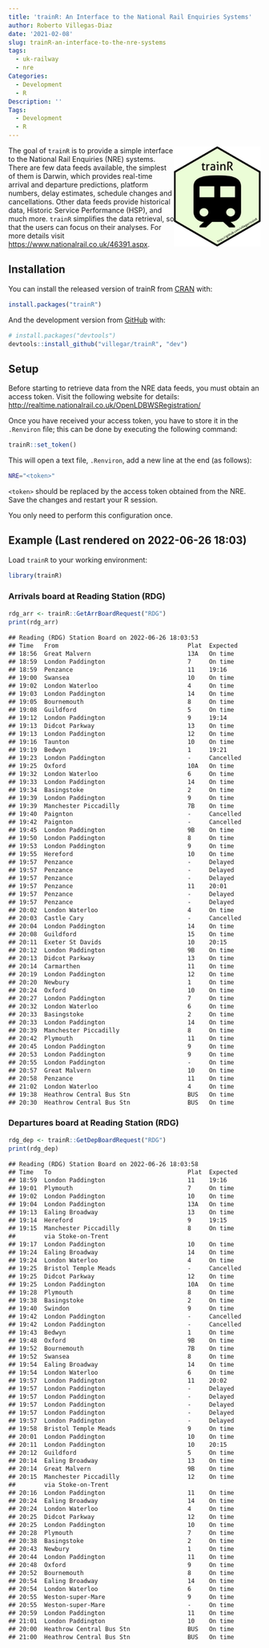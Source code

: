 ```yaml
---
title: 'trainR: An Interface to the National Rail Enquiries Systems'
author: Roberto Villegas-Diaz
date: '2021-02-08'
slug: trainR-an-interface-to-the-nre-systems
tags:
  - uk-railway
  - nre
Categories:
  - Development
  - R
Description: ''
Tags:
  - Development
  - R
---
```


<img src="https://raw.githubusercontent.com/villegar/trainR/main/inst/images/logo.png" alt="logo" align="right" height=200px/>

The goal of `trainR` is to provide a simple interface to the 
National Rail Enquiries (NRE) systems. There are few data feeds 
available, the simplest of them is Darwin, which provides real-time 
arrival and departure predictions, platform numbers, delay estimates, 
schedule changes and cancellations. Other data feeds provide historical 
data, Historic Service Performance (HSP), and much more. `trainR` 
simplifies the data retrieval, so that the users can focus on their 
analyses. For more details visit 
https://www.nationalrail.co.uk/46391.aspx.

## Installation

You can install the released version of trainR from [CRAN](https://CRAN.R-project.org) with:

``` r
install.packages("trainR")
```

And the development version from [GitHub](https://github.com/) with:

``` r
# install.packages("devtools")
devtools::install_github("villegar/trainR", "dev")
```

## Setup
Before starting to retrieve data from the NRE data feeds, you must obtain an access token. 
Visit the following website for details: http://realtime.nationalrail.co.uk/OpenLDBWSRegistration/

Once you have received your access token, you have to store it in the `.Renviron` file; this can be 
done by executing the following command:


```r
trainR::set_token()
```

This will open a text file, `.Renviron`, add a new line at the end (as follows):

```bash
NRE="<token>"
```

`<token>` should be replaced by the access token obtained from the NRE. Save the changes and restart 
your R session.

You only need to perform this configuration once.

## Example (Last rendered on 2022-06-26 18:03)

Load `trainR` to your working environment:

```r
library(trainR)
```

### Arrivals board at Reading Station (RDG)


```r
rdg_arr <- trainR::GetArrBoardRequest("RDG")
print(rdg_arr)
```

```
## Reading (RDG) Station Board on 2022-06-26 18:03:53
## Time   From                                    Plat  Expected
## 18:56  Great Malvern                           13A   On time
## 18:59  London Paddington                       7     On time
## 18:59  Penzance                                11    19:16
## 19:00  Swansea                                 10    On time
## 19:02  London Waterloo                         4     On time
## 19:03  London Paddington                       14    On time
## 19:05  Bournemouth                             8     On time
## 19:08  Guildford                               5     On time
## 19:12  London Paddington                       9     19:14
## 19:13  Didcot Parkway                          13    On time
## 19:13  London Paddington                       12    On time
## 19:16  Taunton                                 10    On time
## 19:19  Bedwyn                                  1     19:21
## 19:23  London Paddington                       -     Cancelled
## 19:25  Oxford                                  10A   On time
## 19:32  London Waterloo                         6     On time
## 19:33  London Paddington                       14    On time
## 19:34  Basingstoke                             2     On time
## 19:39  London Paddington                       9     On time
## 19:39  Manchester Piccadilly                   7B    On time
## 19:40  Paignton                                -     Cancelled
## 19:42  Paignton                                -     Cancelled
## 19:45  London Paddington                       9B    On time
## 19:50  London Paddington                       8     On time
## 19:53  London Paddington                       9     On time
## 19:55  Hereford                                10    On time
## 19:57  Penzance                                -     Delayed
## 19:57  Penzance                                -     Delayed
## 19:57  Penzance                                -     Delayed
## 19:57  Penzance                                11    20:01
## 19:57  Penzance                                -     Delayed
## 19:57  Penzance                                -     Delayed
## 20:02  London Waterloo                         4     On time
## 20:03  Castle Cary                             -     Cancelled
## 20:04  London Paddington                       14    On time
## 20:08  Guildford                               15    On time
## 20:11  Exeter St Davids                        10    20:15
## 20:12  London Paddington                       9B    On time
## 20:13  Didcot Parkway                          13    On time
## 20:14  Carmarthen                              11    On time
## 20:19  London Paddington                       12    On time
## 20:20  Newbury                                 1     On time
## 20:24  Oxford                                  10    On time
## 20:27  London Paddington                       7     On time
## 20:32  London Waterloo                         6     On time
## 20:33  Basingstoke                             2     On time
## 20:33  London Paddington                       14    On time
## 20:39  Manchester Piccadilly                   8     On time
## 20:42  Plymouth                                11    On time
## 20:45  London Paddington                       9     On time
## 20:53  London Paddington                       9     On time
## 20:55  London Paddington                       -     On time
## 20:57  Great Malvern                           10    On time
## 20:58  Penzance                                11    On time
## 21:02  London Waterloo                         4     On time
## 19:38  Heathrow Central Bus Stn                BUS   On time
## 20:30  Heathrow Central Bus Stn                BUS   On time
```

### Departures board at Reading Station (RDG)


```r
rdg_dep <- trainR::GetDepBoardRequest("RDG")
print(rdg_dep)
```

```
## Reading (RDG) Station Board on 2022-06-26 18:03:58
## Time   To                                      Plat  Expected
## 18:59  London Paddington                       11    19:16
## 19:01  Plymouth                                7     On time
## 19:02  London Paddington                       10    On time
## 19:04  London Paddington                       13A   On time
## 19:13  Ealing Broadway                         13    On time
## 19:14  Hereford                                9     19:15
## 19:15  Manchester Piccadilly                   8     On time
##        via Stoke-on-Trent                      
## 19:17  London Paddington                       10    On time
## 19:24  Ealing Broadway                         14    On time
## 19:24  London Waterloo                         4     On time
## 19:25  Bristol Temple Meads                    -     Cancelled
## 19:25  Didcot Parkway                          12    On time
## 19:25  London Paddington                       10A   On time
## 19:28  Plymouth                                8     On time
## 19:38  Basingstoke                             2     On time
## 19:40  Swindon                                 9     On time
## 19:42  London Paddington                       -     Cancelled
## 19:42  London Paddington                       -     Cancelled
## 19:43  Bedwyn                                  1     On time
## 19:48  Oxford                                  9B    On time
## 19:52  Bournemouth                             7B    On time
## 19:52  Swansea                                 8     On time
## 19:54  Ealing Broadway                         14    On time
## 19:54  London Waterloo                         6     On time
## 19:57  London Paddington                       11    20:02
## 19:57  London Paddington                       -     Delayed
## 19:57  London Paddington                       -     Delayed
## 19:57  London Paddington                       -     Delayed
## 19:57  London Paddington                       -     Delayed
## 19:57  London Paddington                       -     Delayed
## 19:58  Bristol Temple Meads                    9     On time
## 20:01  London Paddington                       10    On time
## 20:11  London Paddington                       10    20:15
## 20:12  Guildford                               5     On time
## 20:14  Ealing Broadway                         13    On time
## 20:14  Great Malvern                           9B    On time
## 20:15  Manchester Piccadilly                   12    On time
##        via Stoke-on-Trent                      
## 20:16  London Paddington                       11    On time
## 20:24  Ealing Broadway                         14    On time
## 20:24  London Waterloo                         4     On time
## 20:25  Didcot Parkway                          12    On time
## 20:25  London Paddington                       10    On time
## 20:28  Plymouth                                7     On time
## 20:38  Basingstoke                             2     On time
## 20:43  Newbury                                 1     On time
## 20:44  London Paddington                       11    On time
## 20:48  Oxford                                  9     On time
## 20:52  Bournemouth                             8     On time
## 20:54  Ealing Broadway                         14    On time
## 20:54  London Waterloo                         6     On time
## 20:55  Weston-super-Mare                       9     On time
## 20:55  Weston-super-Mare                       -     On time
## 20:59  London Paddington                       11    On time
## 21:01  London Paddington                       10    On time
## 20:00  Heathrow Central Bus Stn                BUS   On time
## 21:00  Heathrow Central Bus Stn                BUS   On time
```
